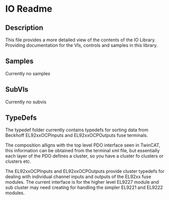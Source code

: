 # IO Readme

## Description

This file provides a more detailed view of the contents of the IO Library. Providing documentation for the VIs, controls and samples in this library.

## Samples

Currently no samples


## SubVIs

Currently no subvis

## TypeDefs

The typedef folder currently contains typedefs for sorting data from Beckhoff EL92xxOCPInputs and EL92xxOCPOutputs fuse terminals.

The composition alligns with the top level PDO interface seen in TwinCAT, this information can be obtained from the terminal xml file, but essentially each layer of the PDO defines a cluster, so you have a cluster fo clusters or clusters etc.

The EL92xxOCPInputs and EL92xxOCPOutputs provide cluster typedefs for dealing with individual channel inputs and outputs of the EL92xx fuse modules. The current interface is for the higher level EL9227 module and sub cluster may need creating for handling the simpler EL9221 and EL9222 modules.
